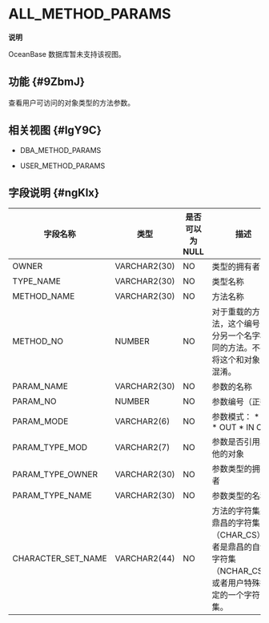 ALL_METHOD_PARAMS 
======================================


**说明**



OceanBase 数据库暂未支持该视图。

功能 {#9ZbmJ}
-----------

查看用户可访问的对象类型的方法参数。

相关视图 {#IgY9C}
-------------

* DBA_METHOD_PARAMS

  

* USER_METHOD_PARAMS

  




字段说明 {#ngKlx}
-------------



|      **字段名称**      |    **类型**    | **是否可以为 NULL** |                                                                                **描述**                                                                                |
|--------------------|--------------|----------------|----------------------------------------------------------------------------------------------------------------------------------------------------------------------|
| OWNER              | VARCHAR2(30) | NO             | 类型的拥有者                                                                                                                                                               |
| TYPE_NAME          | VARCHAR2(30) | NO             | 类型名称                                                                                                                                                                 |
| METHOD_NAME        | VARCHAR2(30) | NO             | 方法名称                                                                                                                                                                 |
| METHOD_NO          | NUMBER       | NO             | 对于重载的方法，这个编号区分另一个名字相同的方法。不要将这个和对象 ID 混淆。                                                                                                                             |
| PARAM_NAME         | VARCHAR2(30) | NO             | 参数的名称                                                                                                                                                                |
| PARAM_NO           | NUMBER       | NO             | 参数编号（正数）                                                                                                                                                             |
| PARAM_MODE         | VARCHAR2(6)  | NO             | 参数模式： * IN   * OUT   * IN OUT    |
| PARAM_TYPE_MOD     | VARCHAR2(7)  | NO             | 参数是否引用其他的对象                                                                                                                                                          |
| PARAM_TYPE_OWNER   | VARCHAR2(30) | NO             | 参数类型的拥有者                                                                                                                                                             |
| PARAM_TYPE_NAME    | VARCHAR2(30) | NO             | 参数类型的名称                                                                                                                                                              |
| CHARACTER_SET_NAME | VARCHAR2(44) | NO             | 方法的字符集是鼎昌的字符集（CHAR_CS）或者是鼎昌的自然字符集（NCHAR_CS），或者用户特殊指定的一个字符集。                                                                                                          |



